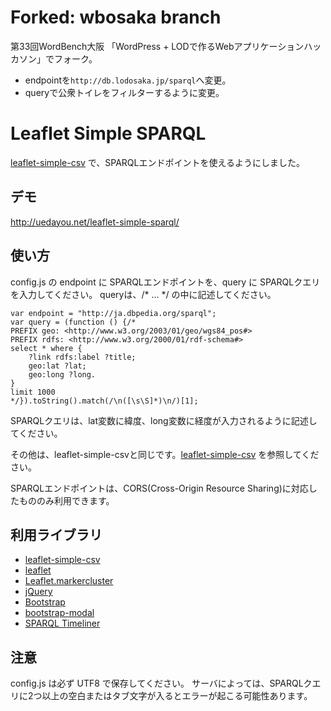 # Forked: wbosaka branch

第33回WordBench大阪 「WordPress + LODで作るWebアプリケーションハッカソン」でフォーク。

- endpointを`http://db.lodosaka.jp/sparql`へ変更。
- queryで公衆トイレをフィルターするように変更。


# Leaflet Simple SPARQL

[leaflet-simple-csv] で、SPARQLエンドポイントを使えるようにしました。

## デモ

<http://uedayou.net/leaflet-simple-sparql/>

## 使い方

config.js の endpoint に SPARQLエンドポイントを、query に SPARQLクエリを入力してください。
queryは、/* ... */ の中に記述してください。

	var endpoint = "http://ja.dbpedia.org/sparql";
	var query = (function () {/*
	PREFIX geo: <http://www.w3.org/2003/01/geo/wgs84_pos#>
	PREFIX rdfs: <http://www.w3.org/2000/01/rdf-schema#>
	select * where {
		?link rdfs:label ?title;
		geo:lat ?lat;
		geo:long ?long.
	}
	limit 1000
	*/}).toString().match(/\n([\s\S]*)\n/)[1];

SPARQLクエリは、lat変数に緯度、long変数に経度が入力されるように記述してください。

その他は、leaflet-simple-csvと同じです。[leaflet-simple-csv] を参照してください。

SPARQLエンドポイントは、CORS(Cross-Origin Resource Sharing)に対応したもののみ利用できます。

## 利用ライブラリ

- [leaflet-simple-csv]
- [leaflet]
- [Leaflet.markercluster]
- [jQuery]
- [Bootstrap]
- [bootstrap-modal]
- [SPARQL Timeliner]

## 注意

config.js は必ず UTF8 で保存してください。
サーバによっては、SPARQLクエリに2つ以上の空白またはタブ文字が入るとエラーが起こる可能性あります。


[leaflet-simple-csv]:https://github.com/perrygeo/leaflet-simple-csv
[leaflet]:http://leafletjs.com/
[Leaflet.markercluster]:https://github.com/Leaflet/Leaflet.markercluster
[jQuery]:http://jquery.com/
[Bootstrap]:http://getbootstrap.com/
[bootstrap-modal]:https://github.com/jschr/bootstrap-modal
[SPARQL Timeliner]:http://uedayou.net/SPARQLTimeliner/
